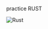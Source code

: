 practice RUST

![Rust](https://github.com/hal-XD/rust_sample_code_collections/actions/workflows/rust.yml/badge.svg)
